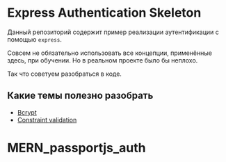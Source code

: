 # Express Authentication Skeleton

Данный репозиторий содержит пример реализации аутентификации с помощью `express`.

Совсем не обязательно использовать все концепции, применённые здесь, при обучении.
Но в реальном проекте было бы неплохо.

Так что советуем разобраться в коде.

## Какие темы полезно разобрать

* [Bcrypt](https://github.com/kelektiv/node.bcrypt.js)
* [Constraint validation](https://developer.mozilla.org/en-US/docs/Web/Guide/HTML/HTML5/Constraint_validation)
# MERN_passportjs_auth
